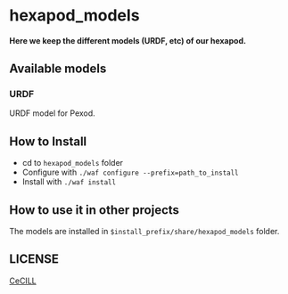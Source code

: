 # hexapod_models

#### Here we keep the different models (URDF, etc) of our hexapod.

## Available models

### URDF

URDF model for Pexod.

## How to Install

- cd to `hexapod_models` folder
- Configure with `./waf configure --prefix=path_to_install`
- Install with `./waf install`

## How to use it in other projects

The models are installed in `$install_prefix/share/hexapod_models` folder.


## LICENSE

[CeCILL]

[CeCILL]: http://www.cecill.info/index.en.html
